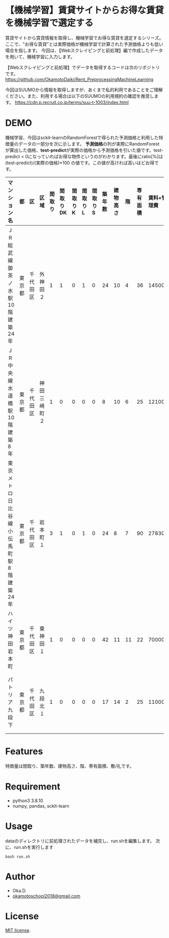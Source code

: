 # 【機械学習】賃貸サイトからお得な賃貸を機械学習で選定する
 
賃貸サイトから賃貸情報を取得し、機械学習でお得な賃貸を選定するシリーズ。ここで、"お得な賃貸"とは実際価格が機械学習で計算された予測価格よりも低い場合を指します。
今回は、【Webスクレイピングと前処理】編で作成したデータを用いて、機械学習に入力します。

【Webスクレイピングと前処理】でデータを取得するコードは次のリポジトリです。
https://github.com/OkamotoDaiki/Rent_PreprocessingMachineLearning

今回はSUUMOから情報を取得しますが、あくまで私的利用であることをご理解ください。また、利用する場合は以下のSUUMOの利用規約の確認を推奨します。
https://cdn.p.recruit.co.jp/terms/suu-t-1003/index.html

# DEMO
 
機械学習、今回はsckit-learnのRandomForestで得られた予測価格と利用した特徴量のデータの一部分を次に示します。
**予測価格**の列が実際にRandomForestが算出した価格、**test-predict**が実際の価格から予測価格を引いた値です。test-predict < 0になっていればお得な物件というのがわかります。最後にratio[%]は(test-predict)/(実際の価格)×100 の値です。この値が高ければ高いほどお得です。

|マンション名|都|区|区域|間取り|間取りDK|間取りK|間取りL|間取りS|築年数|建物高さ|階|専有面積|賃料+管理費|敷/礼|路線1|駅1|徒歩1|賃料|管理費|敷金|礼金|予測価格|test-predict|ratio[%]|
|:----|:----|:----|:----|:----|:----|:----|:----|:----|:----|:----|:----|:----|:----|:----|:----|:----|:----|:----|:----|:----|:----|:----|:----|:----|
|ＪＲ総武線御茶ノ水駅10階建築24年|東京都|千代田区|外神田２|1|1|0|1|0|24|10|4|36|145000|290000|ＪＲ総武線|御茶ノ水駅|4|145000|0|145000|145000|145000|0|0.0|
|ＪＲ中央線水道橋駅10階建築8年|東京都|千代田区|神田三崎町２|1|0|0|0|0|8|10|6|25|121000|109000|ＪＲ中央線|水道橋駅|2|109000|12000|0|109000|121000|0|0.0|
|東京メトロ日比谷線小伝馬町駅8階建築24年|東京都|千代田区|岩本町１|3|1|0|1|0|24|8|7|90|278300|542600|東京メトロ日比谷線|小伝馬町駅|4|271300|7000|271300|271300|290000|-11700|4.2|
|ハイツ神田岩本町|東京都|千代田区|東神田１|1|0|0|0|0|42|11|11|22|70000|128000|ＪＲ総武線快速|馬喰町駅|3|64000|6000|64000|64000|95000|-25000|35.7|
|パトリア九段下|東京都|千代田区|九段北１|1|0|0|0|0|17|14|2|25|110000|100000|東京メトロ東西線|九段下駅|1|100000|10000|100000|0|110000|0|0.0|
 
# Features
 
特徴量は間取り、築年数、建物高さ、階、専有面積、敷/礼です。
 
# Requirement
 
* python3 3.8.10
* numpy, pandas, sckit-learn
 
# Usage
 
dataのディレクトリに前処理されたデータを補完し、run.shを編集します。
次に、run.shを実行します
 
```
bash run.sh
```

# Author
 
* Oka.D.
* okamotoschool2018@gmail.com
 
# License
[MIT license](https://en.wikipedia.org/wiki/MIT_License).